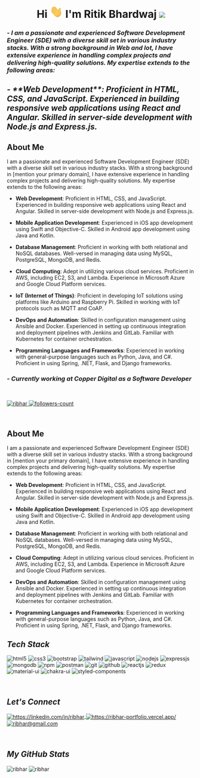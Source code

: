 <!----------------------------------- Heading Section ------------------------------------>
<h1 align="center">
    Hi
    <img src="https://raw.githubusercontent.com/ABSphreak/ABSphreak/master/gifs/Hi.gif" width="35">
    I'm Ritik Bhardwaj
    <img src="https://camo.githubusercontent.com/d3359cb00ab0b5ed8f2e1fe3fceb4fbaf3b614340f8c0db99c17b9f50b351770/68747470733a2f2f656d6f6a69732e736c61636b6d6f6a69732e636f6d2f656d6f6a69732f696d616765732f313533313834393433302f343234362f626c6f622d73756e676c61737365732e6769663f31353331383439343330" width="35">
</h1>



<!----------------------------------- About Section ------------------------------------>

<h3>
    <i>- I am a passionate and experienced Software Development Engineer (SDE) with a diverse skill set in various industry stacks. With a strong background in Web and Iot, I have extensive experience in handling complex projects and delivering high-quality solutions. My expertise extends to the following areas:</i>
</h3>
<h2>
    <i>- **Web Development**: Proficient in HTML, CSS, and JavaScript. Experienced in building responsive web applications using React and Angular. Skilled in server-side development with Node.js and Express.js.</i>
</h2>

## About Me
I am a passionate and experienced Software Development Engineer (SDE) with a diverse skill set in various industry stacks. With a strong background in [mention your primary domain], I have extensive experience in handling complex projects and delivering high-quality solutions. My expertise extends to the following areas:

- **Web Development**: Proficient in HTML, CSS, and JavaScript. Experienced in building responsive web applications using React and Angular. Skilled in server-side development with Node.js and Express.js.
  
- **Mobile Application Development**: Experienced in iOS app development using Swift and Objective-C. Skilled in Android app development using Java and Kotlin.

- **Database Management**: Proficient in working with both relational and NoSQL databases. Well-versed in managing data using MySQL, PostgreSQL, MongoDB, and Redis.

- **Cloud Computing**: Adept in utilizing various cloud services. Proficient in AWS, including EC2, S3, and Lambda. Experience in Microsoft Azure and Google Cloud Platform services.

- **IoT (Internet of Things)**: Proficient in developing IoT solutions using platforms like Arduino and Raspberry Pi. Skilled in working with IoT protocols such as MQTT and CoAP.

- **DevOps and Automation**: Skilled in configuration management using Ansible and Docker. Experienced in setting up continuous integration and deployment pipelines with Jenkins and GitLab. Familiar with Kubernetes for container orchestration.

- **Programming Languages and Frameworks**: Experienced in working with general-purpose languages such as Python, Java, and C#. Proficient in using Spring, .NET, Flask, and Django frameworks.


<h3>
    <i>- Currently working at Copper Digital as a Software Developer</i>
</h3>
<br>



<!----------------------------------- Profile View Section ------------------------------------>

<p align="left">
    <a href="https://github.com/ribhar">
        <img src="https://komarev.com/ghpvc/?username=ribhar&label=Profile%20views&color=0e75b6&style=flat" alt="ribhar" />
    </a>
    <a href="https://github.com/ribhar?tab=followers">
        <img src="https://img.shields.io/github/followers/ribhar?label=Followers&style=social" alt="followers-count">
    </a>
</p>
<br>


## About Me
I am a passionate and experienced Software Development Engineer (SDE) with a diverse skill set in various industry stacks. With a strong background in [mention your primary domain], I have extensive experience in handling complex projects and delivering high-quality solutions. My expertise extends to the following areas:

- **Web Development**: Proficient in HTML, CSS, and JavaScript. Experienced in building responsive web applications using React and Angular. Skilled in server-side development with Node.js and Express.js.
  
- **Mobile Application Development**: Experienced in iOS app development using Swift and Objective-C. Skilled in Android app development using Java and Kotlin.

- **Database Management**: Proficient in working with both relational and NoSQL databases. Well-versed in managing data using MySQL, PostgreSQL, MongoDB, and Redis.

- **Cloud Computing**: Adept in utilizing various cloud services. Proficient in AWS, including EC2, S3, and Lambda. Experience in Microsoft Azure and Google Cloud Platform services.

- **DevOps and Automation**: Skilled in configuration management using Ansible and Docker. Experienced in setting up continuous integration and deployment pipelines with Jenkins and GitLab. Familiar with Kubernetes for container orchestration.

- **Programming Languages and Frameworks**: Experienced in working with general-purpose languages such as Python, Java, and C#. Proficient in using Spring, .NET, Flask, and Django frameworks.
  



<!----------------------------------- Tech Stack Section ------------------------------------>

<h2><i>Tech Stack</i></h2>

<p>
    <img src="https://img.shields.io/badge/HTML5-E34F26?style=for-the-badge&logo=html5&logoColor=white" alt="html5" />
    <img src="https://img.shields.io/badge/CSS3-1572B6?style=for-the-badge&logo=css3&logoColor=white" alt="css3" />
    <img src="https://img.shields.io/badge/Bootstrap-563D7C?style=for-the-badge&logo=bootstrap&logoColor=white" alt="bootstrap" />
    <img src="https://img.shields.io/badge/Tailwind_CSS-38B2AC?style=for-the-badge&logo=tailwind-css&logoColor=white" alt="tailwind" />
    <img src="https://img.shields.io/badge/JavaScript-323330?style=for-the-badge&logo=javascript&logoColor=F7DF1E" alt="javascript" />
    <img src="https://img.shields.io/badge/Node.js-339933?style=for-the-badge&logo=nodedotjs&logoColor=white" alt="nodejs" />
    <img src="https://img.shields.io/badge/Express.js-000000?style=for-the-badge&logo=express&logoColor=white" alt="expressjs" />
    <img src="https://img.shields.io/badge/MongoDB-4EA94B?style=for-the-badge&logo=mongodb&logoColor=white" alt="mongodb" />
    <img src="https://img.shields.io/badge/npm-CB3837?style=for-the-badge&logo=npm&logoColor=white" alt="npm" />
    <img src="https://img.shields.io/badge/Postman-FF6C37?style=for-the-badge&logo=Postman&logoColor=white" alt="postman" />
    <img src="https://img.shields.io/badge/Git-f44d27?style=for-the-badge&logo=git&logoColor=white" alt="git" />
    <img src="https://img.shields.io/badge/GitHub-100000?style=for-the-badge&logo=github&logoColor=white" alt="github" />
    <img src="https://img.shields.io/badge/React-20232A?style=for-the-badge&logo=react&logoColor=61DAFB" alt="reactjs" />
    <img src="https://img.shields.io/badge/Redux-593D88?style=for-the-badge&logo=redux&logoColor=white" alt="redux" />
    <img src="https://img.shields.io/badge/Material%20UI-007FFF?style=for-the-badge&logo=mui&logoColor=white" alt="material-ui" />
    <img src="https://img.shields.io/badge/Chakra%20UI-3bc7bd?style=for-the-badge&logo=chakraui&logoColor=white" alt="chakra-ui" />
    <img src="https://img.shields.io/badge/styled--components-DB7093?style=for-the-badge&logo=styled-components&logoColor=white" alt="styled-components" />
</p>
<br>


<!----------------------------------- Social Media Links Section ------------------------------------>

<h2><i>Let's Connect</i></h2>


<p align="left">
    <a href="https://linkedin.com/in/ribhar">
        <img align="center" src="https://img.shields.io/badge/LinkedIn-0077B5?style=for-the-badge&logo=linkedin&logoColor=white" alt="https://linkedin.com/in/ribhar" />
    </a>
    <a href="https://ribhar-portfolio.vercel.app/">
        <img align="center" src="https://img.shields.io/badge/Portfolio-18A303?style=for-the-badge&logo=ionic&logoColor=white" alt="https://ribhar-portfolio.vercel.app/" />
    </a>
    <a title="ribhar@gmail.com" href="mailto:ribhar@gmail.com">
        <img align="center" src="https://img.shields.io/badge/Gmail-D14836?style=for-the-badge&logo=gmail&logoColor=white" alt="ribhar@gmail.com" />
    </a>
</p>
<br>



<!----------------------------------- GitHub Stats Section ------------------------------------>

<h2><i>My GitHub Stats</i></h2>

<p>
    <img align="center" src="https://github-readme-stats.vercel.app/api?username=ribhar&show_icons=true&include_all_commits=true&count_private=true&hide=issues,contribs&border_radius=0&locale=en&theme=dark" alt="ribhar" height="139" />
    <img align="center" src="https://github-readme-stats.vercel.app/api/top-langs/?username=ribhar&layout=compact&exclude_repo=Lybrate-Website-Clone-Version-2.0,Lybrate-Website-Clone,Adidas-Clone&hide=Shell&border_radius=0&theme=dark" alt="ribhar" height="139" />
</p>
<br>



<!----------------------------------- Top Repository Section ------------------------------------>
